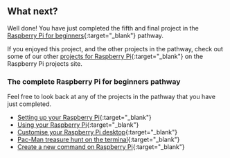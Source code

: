 ## What next?

Well done! You have just completed the fifth and final project in the [Raspberry Pi for beginners](https://projects.raspberrypi.org/en/pathways/raspberry-pi-beginners){:target="_blank"} pathway.

If you enjoyed this project, and the other projects in the pathway, check out some of our other [projects for Raspberry Pi](https://projects.raspberrypi.org/en/projects?hardware%5B%5D=raspberry-pi){:target="_blank"} on the Raspberry Pi projects site.

### The complete Raspberry Pi for beginners pathway

Feel free to look back at any of the projects in the pathway that you have just completed.
 
+ [Setting up your Raspberry Pi](https://projects.raspberrypi.org/en/projects/raspberry-pi-setting-up/){:target="_blank"}
+ [Using your Raspberry Pi](https://projects.raspberrypi.org/en/projects/raspberry-pi-using/){:target="_blank"}
+ [Customise your Raspberry Pi desktop](https://projects.raspberrypi.org/en/projects/custom-pi-desktop/){:target="_blank"}
+ [Pac-Man treasure hunt on the terminal](https://projects.raspberrypi.org/en/projects/pacman-terminal){:target="_blank"}
+ [Create a new command on Raspberry Pi](https://projects.raspberrypi.org/en/projects/raspberry-pi-command/){:target="_blank"}

